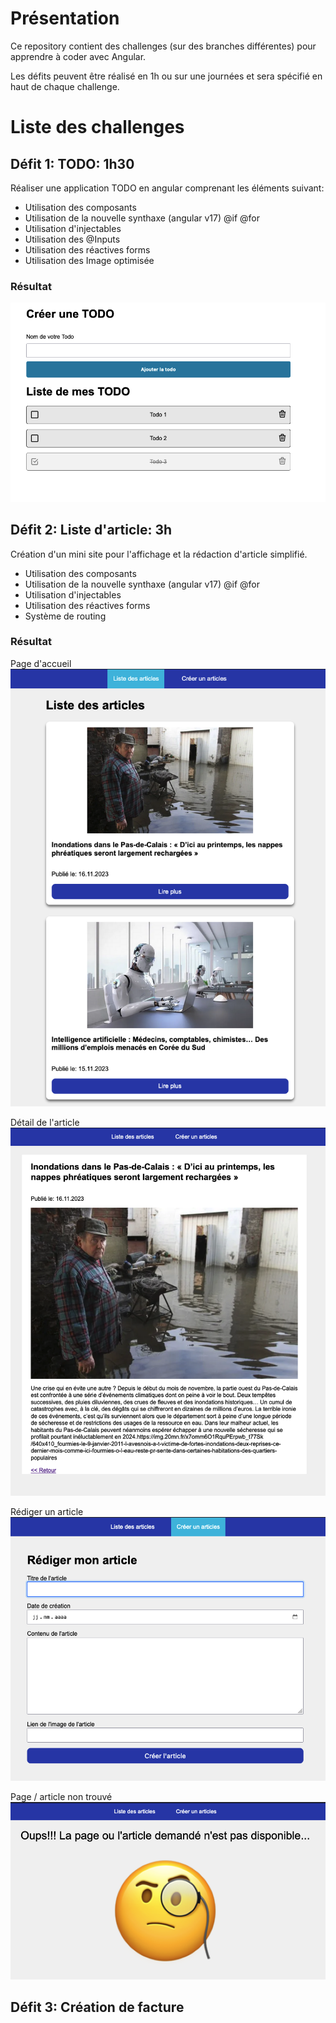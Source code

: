 # Présentation
Ce repository contient des challenges (sur des branches différentes) pour apprendre à coder avec Angular.

Les défits peuvent être réalisé en 1h ou sur une journées et sera spécifié en haut de chaque challenge.

# Liste des challenges

## Défit 1: TODO: 1h30
Réaliser une application TODO en angular comprenant les éléments suivant:
- Utilisation des composants
- Utilisation de la nouvelle synthaxe (angular v17) @if @for
- Utilisation d'injectables
- Utilisation des @Inputs
- Utilisation des réactives forms
- Utilisation des Image optimisée

### Résultat
![](./screenshots/todolist/result.png)

## Défit 2: Liste d'article: 3h
Création d'un mini site pour l'affichage et la rédaction d'article simplifié.
- Utilisation des composants
- Utilisation de la nouvelle synthaxe (angular v17) @if @for
- Utilisation d'injectables
- Utilisation des réactives forms
- Système de routing

### Résultat
Page d'accueil
![](./screenshots/articles/home.png)

Détail de l'article
![](./screenshots/articles/articleDetail.png)

Rédiger un article
![](./screenshots/articles/articleForm.png)

Page / article non trouvé
![](./screenshots/articles/notFound.png)

## Défit 3: Création de facture